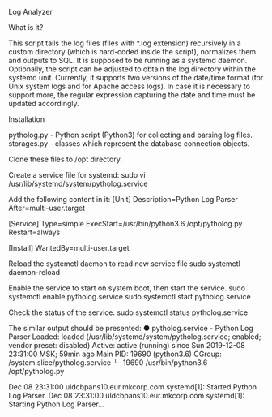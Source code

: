 Log Analyzer

What is it?

This script tails the log files (files with *.log extension) recursively 
in a custom directory (which is hard-coded inside the script), normalizes them 
and outputs to SQL. It is supposed to be running as a systemd daemon.
Optionally, the script can be adjusted to obtain the log directory within 
the systemd unit.
Currently, it supports two versions of the date/time format (for Unix system
logs and for Apache access logs). In case it is necessary to support more, 
the regular expression capturing the date and time must be updated accordingly.


Installation

pytholog.py - Python script (Python3) for collecting and parsing log files.
storages.py - classes which represent the database connection objects.

Clone these files to /opt directory.

Create a service file for systemd:
 sudo vi /usr/lib/systemd/system/pytholog.service
 
Add the following content in it:
 [Unit]
 Description=Python Log Parser
 After=multi-user.target
 
 [Service]
 Type=simple
 ExecStart=/usr/bin/python3.6 /opt/pytholog.py
 Restart=always
 
 [Install]
 WantedBy=multi-user.target

Reload the systemctl daemon to read new service file
 sudo systemctl daemon-reload

Enable the service to start on system boot, then start the service.
 sudo systemctl enable pytholog.service
 sudo systemctl start pytholog.service
 
Check the status of the service. 
 sudo systemctl status pytholog.service

The similar output should be presented:
 ● pytholog.service - Python Log Parser
    Loaded: loaded (/usr/lib/systemd/system/pytholog.service; enabled; vendor preset: disabled)
    Active: active (running) since Sun 2019-12-08 23:31:00 MSK; 59min ago
  Main PID: 19690 (python3.6)
    CGroup: /system.slice/pytholog.service
            └─19690 /usr/bin/python3.6 /opt/pytholog.py
 
 Dec 08 23:31:00 uldcbpans10.eur.mkcorp.com systemd[1]: Started Python Log Parser.
 Dec 08 23:31:00 uldcbpans10.eur.mkcorp.com systemd[1]: Starting Python Log Parser...
